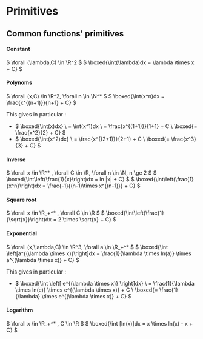 # Primitives

## Common functions' primitives

#### Constant

$ \forall (\lambda,C) \in \R^2 $
$ \boxed{\int(\lambda)dx = \lambda \times x + C} $

#### Polynoms

$ \forall  (x,C) \in \R^2, \forall n \in \N^* $
$ \boxed{\int(x^n)dx = \frac{x^{(n+1)}}{n+1} + C} $

This gives in particular :

* $ \boxed{\int(x)dx}
\\ = \int(x^1)dx
\\ = \frac{x^{(1+1)}}{1+1} + C
\\ \boxed{= \frac{x^2}{2} + C} $
* $ \boxed{\int(x^2)dx}
\\ = \frac{x^{(2+1)}}{2+1} + C
\\ \boxed{= \frac{x^3}{3} + C} $

#### Inverse

$ \forall x \in \R^* , \forall C \in \R, \forall n \in \N, n \ge 2 $
$ \boxed{\int\left(\frac{1}{x}\right)dx = ln |x| + C} $
$ \boxed{\int\left(\frac{1}{x^n}\right)dx = \frac{-1}{(n-1)\times x^{(n-1)}} + C} $

#### Square root

$ \forall x \in \R_+^* , \forall C \in \R $
$ \boxed{\int\left(\frac{1}{\sqrt{x}}\right)dx = 2 \times \sqrt{x} + C} $

#### Exponential

$ \forall (x,\lambda,C) \in \R^3, \forall a \in \R_+^* $
$ \boxed{\int \left[a^{(\lambda \times x)}\right]dx = \frac{1}{\lambda \times ln(a)} \times a^{(\lambda \times x)} + C} $

This gives in particular :

* $ \boxed{\int \left[ e^{(\lambda \times x)} \right]dx}
\\ = \frac{1}{\lambda \times ln(e)} \times e^{(\lambda \times x)} + C
\\ \boxed{= \frac{1}{\lambda} \times e^{(\lambda \times x)} + C} $

#### Logarithm

$ \forall x \in \R_+^* , C \in \R $
$ \boxed{\int [ln(x)]dx = x \times ln(x) - x + C} $

